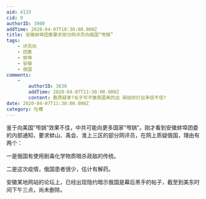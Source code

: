 ```yaml
---
aid: 4133
cid: 9
authorID: 3900
addTime: 2020-04-07T10:30:00.000Z
title: 安徽蚌埠团委要求部分网评员向俄国“甩锅”
tags:
    - 评员向
    - 团委
    - 蚌埠
    - 安徽
    - 俄国
comments:
    -
        authorID: 3830
        addTime: 2020-04-07T11:30:00.000Z
        content: 敢质疑爹?毛子可不像美国离的远 屎给你打出来信不信?
date: 2020-04-07T11:30:00.000Z
category: 吐槽
---
```


鉴于向美国“甩锅”效果不佳，中共可能向更多国家“甩锅”。刚才看到安徽蚌埠团委的内部通知，要求蚌山、禹会、淮上三区的部分网评员，在网上质疑俄国，理由有两个：

一是俄国有使用剧毒化学物质暗杀政敌的传统。

二是这次疫情，俄国患者很少，估计有解药。

安徽某地网站的论坛上，已经出现隐约暗示俄国是幕后黑手的帖子，截至到美东时间下午三点，尚未删除。
